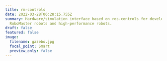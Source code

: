 ```yaml
---
title: rm-controls
date: 2022-03-28T06:28:15.755Z
summary: Hardware/simulation interface based on ros-controls for developing
  RoboMaster robots and high-performance robots.
draft: false
featured: false
image:
  filename: gazebo.jpg
  focal_point: Smart
  preview_only: false
---
```

